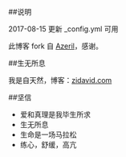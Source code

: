 ##说明

2017-08-15  更新 _config.yml 可用

此博客 fork 自 [Azeril](http://cnfeat.com)，感谢。

##生无所息

我是自天然，博客：[zidavid.com](zidavid.com)

##坚信

- 爱和真理是我毕生所求
- 生无所息
- 生命是一场马拉松
- 练心，舒缓，高亢
